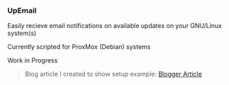 ### UpEmail
Easily recieve email notifications on available updates on your GNU/Linux system(s)

Currently scripted for ProxMox (Debian) systems

Work in Progress


> Blog article I created to show setup example:
> [Blogger Article](https://dyeadal.blogspot.com/2024/03/send-emails-to-yourself-to-update-your.html)
